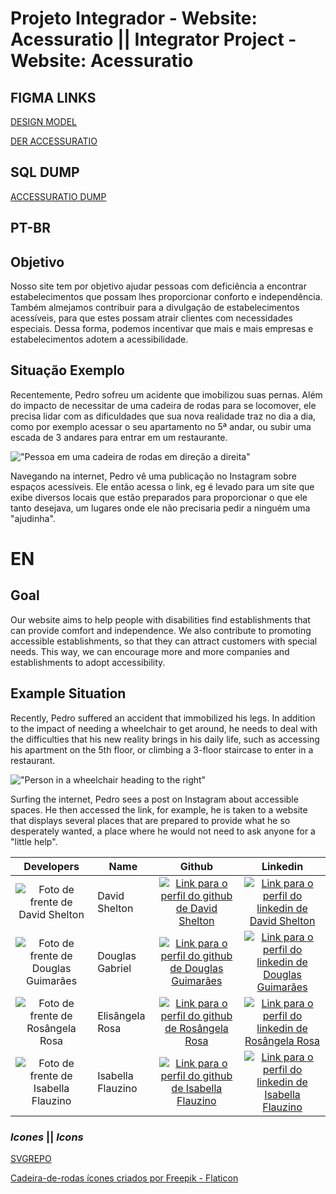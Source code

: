 # Projeto Integrador - Website: Acessuratio || Integrator Project - Website: Acessuratio

## FIGMA LINKS

[DESIGN MODEL](https://www.figma.com/file/l5nNn1CoUGnIUG9i8UzvWm/Projeto-integrador---grupo-7---Layout?type=design&node-id=0-1&mode=design&t=vFvnx5kLU6AlB5xF-0)

[DER ACCESSURATIO](https://www.figma.com/file/1eMynKRPDCKmS7omADsKK0/accessuratio---DER?type=whiteboard&t=vFvnx5kLU6AlB5xF-0)

## SQL DUMP

[ACCESSURATIO DUMP](./accessuratioBD.sql)

## PT-BR

## Objetivo

Nosso site tem por objetivo ajudar pessoas com deficiência a encontrar estabelecimentos que possam lhes proporcionar conforto e independência. Também almejamos contribuir para a divulgação de estabelecimentos acessíveis, para que estes possam atrair clientes com necessidades especiais. Dessa forma, podemos incentivar que mais e mais empresas e estabelecimentos adotem a acessibilidade.

## Situação Exemplo

Recentemente, Pedro sofreu um acidente que imobilizou suas pernas. Além do impacto de necessitar de uma cadeira de rodas para se locomover, ele precisa lidar com as dificuldades que sua nova realidade traz no dia a dia, como por exemplo acessar o seu apartamento no 5ª andar, ou subir uma escada de 3 andares para entrar em um restaurante.

!["Pessoa em uma cadeira de rodas em direção a direita"](./assets/imgs/github/cadeira_de_rodas.png)

Navegando na internet, Pedro vê uma publicação no Instagram sobre espaços acessíveis. Ele então acessa o link, eg é levado para um site que exibe diversos locais que estão preparados para proporcionar o que ele tanto desejava, um lugares onde ele não precisaria pedir a ninguém uma "ajudinha".

# EN

## Goal

Our website aims to help people with disabilities find establishments that can provide comfort and independence. We also contribute to promoting accessible establishments, so that they can attract customers with special needs. This way, we can encourage more and more companies and establishments to adopt accessibility.

## Example Situation

Recently, Pedro suffered an accident that immobilized his legs. In addition to the impact of needing a wheelchair to get around, he needs to deal with the difficulties that his new reality brings in his daily life, such as accessing his apartment on the 5th floor, or climbing a 3-floor staircase to enter in a restaurant.

!["Person in a wheelchair heading to the right"](./assets/imgs/github/cadeira_de_rodas.png)

Surfing the internet, Pedro sees a post on Instagram about accessible spaces. He then accessed the link, for example, he is taken to a website that displays several places that are prepared to provide what he so desperately wanted, a place where he would not need to ask anyone for a "little help".

|                                      Developers                                      | Name              |                                                             Github                                                              |                                                                             Linkedin                                                                              |
| :----------------------------------------------------------------------------------: | ----------------- | :-----------------------------------------------------------------------------------------------------------------------------: | :---------------------------------------------------------------------------------------------------------------------------------------------------------------: |
|    ![Foto de frente de David Shelton](./assets/imgs/github/developers/david.jpg)     | David Shelton     | [ ![Link para o perfil do github de David Shelton](./assets/imgs/github/github-button.svg)](https://github.com/DavidSheltonSF)  |            [![Link para o perfil do linkedin de David Shelton](./assets/imgs/github/linkedin-button.svg)](https://www.linkedin.com/in/davidsheltonsf/)            |
| ![Foto de frente de Douglas Guimarães](./assets/imgs/github/developers/douglas.jpg)  | Douglas Gabriel   |  [ ![Link para o perfil do github de Douglas Guimarães](./assets/imgs/github/github-button.svg)](https://github.com/dg2003gh)   | [![Link para o perfil do linkedin de Douglas Guimarães](./assets/imgs/github/linkedin-button.svg)](https://www.linkedin.com/in/douglas-guimar%C3%A3es-691241263)  |
| ![Foto de frente de Rosângela Rosa](./assets/imgs/github/developers/elisangela.jpg)  | Elisângela Rosa   | [ ![Link para o perfil do github de Rosângela Rosa](./assets/imgs/github/github-button.svg)](https://github.com/ElisangelaRosa) | [![Link para o perfil do linkedin de Rosângela Rosa](./assets/imgs/github/linkedin-button.svg)](https://www.linkedin.com/in/elis%C3%A2ngela-maria-rosa-da-silva/) |
| ![Foto de frente de Isabella Flauzino](./assets/imgs/github/developers/isabella.jpg) | Isabella Flauzino | [ ![Link para o perfil do github de Isabella Flauzino](./assets/imgs/github/github-button.svg)](https://github.com/IsaFlauzin0) |         [![Link para o perfil do linkedin de Isabella Flauzino](./assets/imgs/github/linkedin-button.svg)](https://www.linkedin.com/in/isabellaflauzino/)         |

### _Icones_ || _Icons_

[SVGREPO](https://www.svgrepo.com/)

[Cadeira-de-rodas ícones criados por Freepik - Flaticon](https://www.flaticon.com/br/icones-gratis/cadeira-de-rodas)
